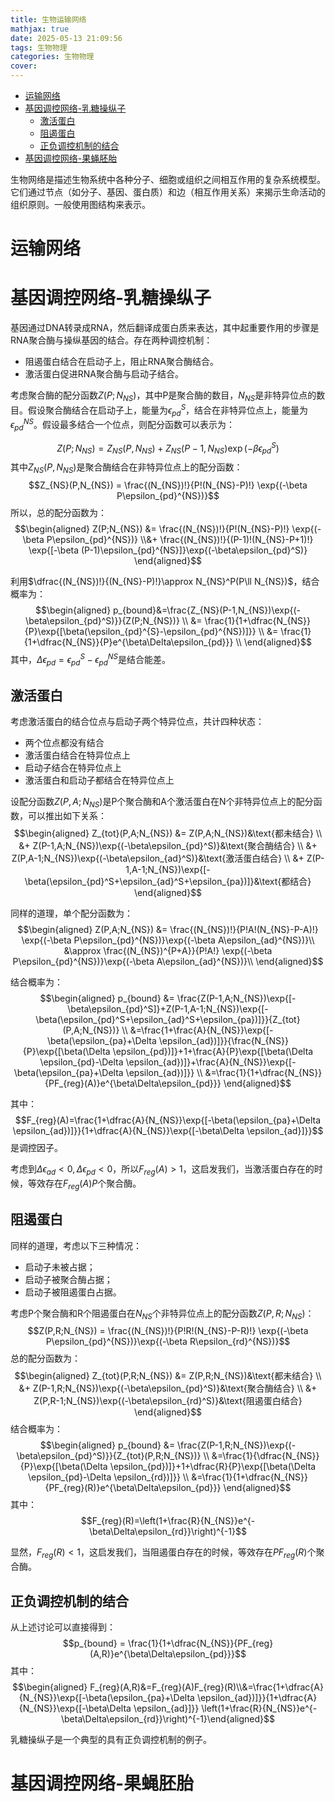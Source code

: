 ```yaml
---
title: 生物运输网络
mathjax: true
date: 2025-05-13 21:09:56
tags: 生物物理
categories: 生物物理
cover:
---
```


- [运输网络](#运输网络)
- [基因调控网络-乳糖操纵子](#基因调控网络-乳糖操纵子)
  - [激活蛋白](#激活蛋白)
  - [阻遏蛋白](#阻遏蛋白)
  - [正负调控机制的结合](#正负调控机制的结合)
- [基因调控网络-果蝇胚胎](#基因调控网络-果蝇胚胎)



生物网络是描述生物系统中各种分子、细胞或组织之间相互作用的复杂系统模型。它们通过节点（如分子、基因、蛋白质）和边（相互作用关系）来揭示生命活动的组织原则。一般使用图结构来表示。

# 运输网络



# 基因调控网络-乳糖操纵子

基因通过DNA转录成RNA，然后翻译成蛋白质来表达，其中起重要作用的步骤是RNA聚合酶与操纵基因的结合。存在两种调控机制：
- 阻遏蛋白结合在启动子上，阻止RNA聚合酶结合。
- 激活蛋白促进RNA聚合酶与启动子结合。

考虑聚合酶的配分函数$Z(P;N_{NS})$，其中P是聚合酶的数目，$N_{NS}$是非特异位点的数目。假设聚合酶结合在启动子上，能量为$\epsilon_{pd}^S$，结合在非特异位点上，能量为$\epsilon_{pd}^{NS}$。假设最多结合一个位点，则配分函数可以表示为：

$$Z(P;N_{NS}) = Z_{NS}(P,N_{NS})+Z_{NS}(P-1,N_{NS})\exp{(-\beta\epsilon_{pd}^S)}$$
其中$Z_{NS}(P,N_{NS})$是聚合酶结合在非特异位点上的配分函数：
$$Z_{NS}(P,N_{NS}) = \frac{(N_{NS})!}{P!(N_{NS}-P)!} \exp{(-\beta P\epsilon_{pd}^{NS})}$$
所以，总的配分函数为：
$$\begin{aligned}
Z(P;N_{NS}) &= \frac{(N_{NS})!}{P!(N_{NS}-P)!} \exp{(-\beta P\epsilon_{pd}^{NS})} \\&+ \frac{(N_{NS})!}{(P-1)!(N_{NS}-P+1)!} \exp{[-\beta (P-1)\epsilon_{pd}^{NS}]}\exp{(-\beta\epsilon_{pd}^S)}
\end{aligned}$$

利用$\dfrac{(N_{NS})!}{(N_{NS}-P)!}\approx N_{NS}^P(P\ll N_{NS})$，结合概率为：
$$\begin{aligned}
p_{bound}&=\frac{Z_{NS}(P-1,N_{NS})\exp{(-\beta\epsilon_{pd}^S)}}{Z(P;N_{NS})} \\
&= \frac{1}{1+\dfrac{N_{NS}}{P}\exp{[\beta(\epsilon_{pd}^{S}-\epsilon_{pd}^{NS})]}} \\
&= \frac{1}{1+\dfrac{N_{NS}}{P}e^{\beta\Delta\epsilon_{pd}}} \\
\end{aligned}$$
其中，$\Delta\epsilon_{pd}=\epsilon_{pd}^{S}-\epsilon_{pd}^{NS}$是结合能差。

## 激活蛋白

考虑激活蛋白的结合位点与启动子两个特异位点，共计四种状态：
- 两个位点都没有结合
- 激活蛋白结合在特异位点上
- 启动子结合在特异位点上
- 激活蛋白和启动子都结合在特异位点上

设配分函数$Z(P,A;N_{NS})$是P个聚合酶和A个激活蛋白在N个非特异位点上的配分函数，可以推出如下关系：
$$\begin{aligned}
Z_{tot}(P,A;N_{NS}) &= Z(P,A;N_{NS})&\text{都未结合} \\
&+ Z(P-1,A;N_{NS})\exp{(-\beta\epsilon_{pd}^S)}&\text{聚合酶结合} \\
&+ Z(P,A-1;N_{NS})\exp{(-\beta\epsilon_{ad}^S)}&\text{激活蛋白结合} \\
&+ Z(P-1,A-1;N_{NS})\exp{[-\beta(\epsilon_{pd}^S+\epsilon_{ad}^S+\epsilon_{pa})]}&\text{都结合}
\end{aligned}$$

同样的道理，单个配分函数为：
$$\begin{aligned}
Z(P,A;N_{NS}) &= \frac{(N_{NS})!}{P!A!(N_{NS}-P-A)!} \exp{(-\beta P\epsilon_{pd}^{NS})}\exp{(-\beta A\epsilon_{ad}^{NS})}\\
&\approx \frac{(N_{NS})^{P+A}}{P!A!} \exp{(-\beta P\epsilon_{pd}^{NS})}\exp{(-\beta A\epsilon_{ad}^{NS})}\\
\end{aligned}$$

结合概率为：
$$\begin{aligned}
p_{bound} &= \frac{Z(P-1,A;N_{NS})\exp{[-\beta\epsilon_{pd}^S]}+Z(P-1,A-1;N_{NS})\exp{[-\beta(\epsilon_{pd}^S+\epsilon_{ad}^S+\epsilon_{pa})]}}{Z_{tot}(P,A;N_{NS})} \\
&=\frac{1+\frac{A}{N_{NS}}\exp{[-\beta(\epsilon_{pa}+\Delta \epsilon_{ad})]}}{\frac{N_{NS}}{P}\exp{[\beta(\Delta \epsilon_{pd})]}+1+\frac{A}{P}\exp{[\beta(\Delta \epsilon_{pd}-\Delta \epsilon_{ad})]}+\frac{A}{N_{NS}}\exp{[-\beta(\epsilon_{pa}+\Delta \epsilon_{ad})]}} \\
&=\frac{1}{1+\dfrac{N_{NS}}{PF_{reg}(A)}e^{\beta\Delta\epsilon_{pd}}}
\end{aligned}$$

其中：
$$F_{reg}(A)=\frac{1+\dfrac{A}{N_{NS}}\exp{[-\beta(\epsilon_{pa}+\Delta \epsilon_{ad})]}}{1+\dfrac{A}{N_{NS}}\exp{[-\beta\Delta \epsilon_{ad}]}}$$
是调控因子。

考虑到$\Delta \epsilon_{ad}<0,\Delta \epsilon_{pd}<0$，所以$F_{reg}(A)>1$，这启发我们，当激活蛋白存在的时候，等效存在$F_{reg}(A)P$个聚合酶。

## 阻遏蛋白

同样的道理，考虑以下三种情况：
- 启动子未被占据；
- 启动子被聚合酶占据；
- 启动子被阻遏蛋白占据。

考虑P个聚合酶和R个阻遏蛋白在$N_{NS}$个非特异位点上的配分函数$Z(P,R;N_{NS})$：
$$Z(P,R;N_{NS}) = \frac{(N_{NS})!}{P!R!(N_{NS}-P-R)!} \exp{(-\beta P\epsilon_{pd}^{NS})}\exp{(-\beta R\epsilon_{rd}^{NS})}$$
总的配分函数为：
$$\begin{aligned}
Z_{tot}(P,R;N_{NS}) &= Z(P,R;N_{NS})&\text{都未结合} \\
&+ Z(P-1,R;N_{NS})\exp{(-\beta\epsilon_{pd}^S)}&\text{聚合酶结合} \\
&+ Z(P,R-1;N_{NS})\exp{(-\beta\epsilon_{rd}^S)}&\text{阻遏蛋白结合}
\end{aligned}$$
结合概率为：
$$\begin{aligned}
p_{bound} &= \frac{Z(P-1,R;N_{NS})\exp{(-\beta\epsilon_{pd}^S)}}{Z_{tot}(P,R;N_{NS})} \\
&=\frac{1}{\dfrac{N_{NS}}{P}\exp{[\beta(\Delta \epsilon_{pd})]}+1+\dfrac{R}{P}\exp{[\beta(\Delta \epsilon_{pd}-\Delta \epsilon_{rd})]}} \\
&=\frac{1}{1+\dfrac{N_{NS}}{PF_{reg}(R)}e^{\beta\Delta\epsilon_{pd}}}
\end{aligned}$$
其中：
$$F_{reg}(R)=\left(1+\frac{R}{N_{NS}}e^{-\beta\Delta\epsilon_{rd}}\right)^{-1}$$

显然，$F_{reg}(R)<1$，这启发我们，当阻遏蛋白存在的时候，等效存在$PF_{reg}(R)$个聚合酶。

## 正负调控机制的结合

从上述讨论可以直接得到：
$$p_{bound} = \frac{1}{1+\dfrac{N_{NS}}{PF_{reg}(A,R)}e^{\beta\Delta\epsilon_{pd}}}$$
其中：
$$\begin{aligned}
F_{reg}(A,R)&=F_{reg}(A)F_{reg}(R)\\&=\frac{1+\dfrac{A}{N_{NS}}\exp{[-\beta(\epsilon_{pa}+\Delta \epsilon_{ad})]}}{1+\dfrac{A}{N_{NS}}\exp{[-\beta\Delta \epsilon_{ad}]}} \left(1+\frac{R}{N_{NS}}e^{-\beta\Delta\epsilon_{rd}}\right)^{-1}\end{aligned}$$

乳糖操纵子是一个典型的具有正负调控机制的例子。

# 基因调控网络-果蝇胚胎

